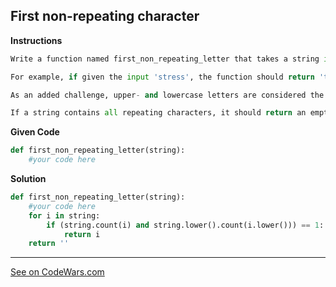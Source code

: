 ## First non-repeating character
**Instructions**

```Python
Write a function named first_non_repeating_letter that takes a string input, and returns the first character that is not repeated anywhere in the string.

For example, if given the input 'stress', the function should return 't', since the letter t only occurs once in the string, and occurs first in the string.

As an added challenge, upper- and lowercase letters are considered the same character, but the function should return the correct case for the initial letter. For example, the input 'sTreSS' should return 'T'.

If a string contains all repeating characters, it should return an empty string ("") or None -- see sample tests.
```
**Given Code**
```python
def first_non_repeating_letter(string):
    #your code here
```
**Solution**
```python
def first_non_repeating_letter(string):
    #your code here
    for i in string:
        if (string.count(i) and string.lower().count(i.lower())) == 1:
            return i
    return ''
```
---
[See on CodeWars.com](https://www.codewars.com/kata/52bc74d4ac05d0945d00054e)
